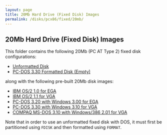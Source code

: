 ```yaml
---
layout: page
title: 20Mb Hard Drive (Fixed Disk) Images
permalink: /disks/pcx86/fixed/20mb/
---
```


20Mb Hard Drive (Fixed Disk) Images
-----------------------------------

This folder contains the following 20Mb (PC AT Type 2) fixed disk configurations:

* [Unformatted Disk](unformatted-at2.xml)
* [PC-DOS 3.30 Formatted Disk (Empty)](pcdos330-empty-at2.xml)

along with the following pre-built 20Mb disk images:

* [IBM OS/2 1.0 for EGA](/disks/pcx86/fixed/20mb/IBMOS210-EGA.json)
* [IBM OS/2 1.1 for VGA](/disks/pcx86/fixed/20mb/IBMOS211-VGA.json)
* [PC-DOS 3.20 with Windows 3.00 for EGA](/disks/pcx86/fixed/20mb/PCDOS320-WIN300-EGA.json)
* [PC-DOS 3.30 with Windows 3.10 for VGA](/disks/pcx86/fixed/20mb/PCDOS330-WIN310-VGA.json)
* [COMPAQ MS-DOS 3.10 with Windows/386 2.01 for VGA](/disks/pcx86/fixed/20mb/COMPAQ310-WIN386201-VGA.json)

Note that in order to use an unformatted fixed disk with DOS, it must first be partitioned using `FDISK` and then formatted
using `FORMAT`.
